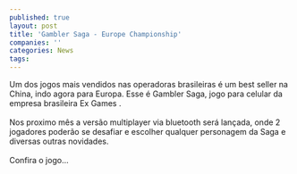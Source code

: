 ```yaml
---
published: true
layout: post
title: 'Gambler Saga - Europe Championship'
companies: ''
categories: News
tags: 
---
```

Um dos jogos mais vendidos nas operadoras brasileiras &eacute; um best seller na China, indo agora para Europa. Esse &eacute; Gambler Saga, jogo para celular da empresa brasileira Ex Games
.<br /><br />Nos proximo m&ecirc;s a vers&atilde;o multiplayer via bluetooth ser&aacute; lan&ccedil;ada, onde 2 jogadores poder&atilde;o se desafiar e escolher qualquer personagem da Saga e diversas outras novidades.<br /><br />Confira o jogo...

